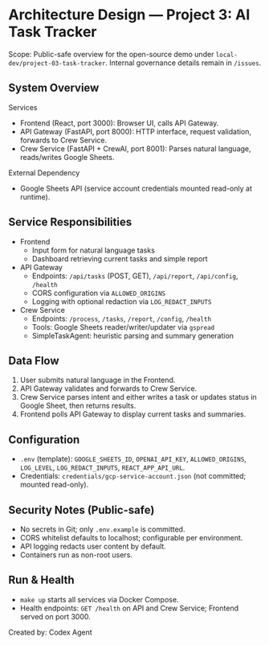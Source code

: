 # Architecture Design — Project 3: AI Task Tracker

Scope: Public-safe overview for the open-source demo under `local-dev/project-03-task-tracker`. Internal governance details remain in `/issues`.

## System Overview

Services
- Frontend (React, port 3000): Browser UI, calls API Gateway.
- API Gateway (FastAPI, port 8000): HTTP interface, request validation, forwards to Crew Service.
- Crew Service (FastAPI + CrewAI, port 8001): Parses natural language, reads/writes Google Sheets.

External Dependency
- Google Sheets API (service account credentials mounted read-only at runtime).

## Service Responsibilities
- Frontend
  - Input form for natural language tasks
  - Dashboard retrieving current tasks and simple report
- API Gateway
  - Endpoints: `/api/tasks` (POST, GET), `/api/report`, `/api/config`, `/health`
  - CORS configuration via `ALLOWED_ORIGINS`
  - Logging with optional redaction via `LOG_REDACT_INPUTS`
- Crew Service
  - Endpoints: `/process`, `/tasks`, `/report`, `/config`, `/health`
  - Tools: Google Sheets reader/writer/updater via `gspread`
  - SimpleTaskAgent: heuristic parsing and summary generation

## Data Flow
1) User submits natural language in the Frontend.
2) API Gateway validates and forwards to Crew Service.
3) Crew Service parses intent and either writes a task or updates status in Google Sheet, then returns results.
4) Frontend polls API Gateway to display current tasks and summaries.

## Configuration
- `.env` (template): `GOOGLE_SHEETS_ID`, `OPENAI_API_KEY`, `ALLOWED_ORIGINS`, `LOG_LEVEL`, `LOG_REDACT_INPUTS`, `REACT_APP_API_URL`.
- Credentials: `credentials/gcp-service-account.json` (not committed; mounted read-only).

## Security Notes (Public-safe)
- No secrets in Git; only `.env.example` is committed.
- CORS whitelist defaults to localhost; configurable per environment.
- API logging redacts user content by default.
- Containers run as non-root users.

## Run & Health
- `make up` starts all services via Docker Compose.
- Health endpoints: `GET /health` on API and Crew Service; Frontend served on port 3000.

Created by: Codex Agent

